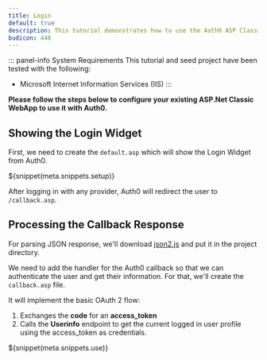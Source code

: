 ```yaml
---
title: Login
default: true
description: This tutorial demonstrates how to use the Auth0 ASP Classic SDK to add authentication and authorization to your web app.
budicon: 448
---
```


::: panel-info System Requirements
This tutorial and seed project have been tested with the following:
* Microsoft Internet Information Services (IIS)
:::



**Please follow the steps below to configure your existing ASP.Net Classic WebApp to use it with Auth0.**

## Showing the Login Widget

First, we need to create the `default.asp` which will show the Login Widget from Auth0.

${snippet(meta.snippets.setup)}

After logging in with any provider, Auth0 will redirect the user to `/callback.asp`.

## Processing the Callback Response

For parsing JSON response, we'll download [json2.js](http://cdnjs.cloudflare.com/ajax/libs/json2/20130526/json2.js) and put it in the project directory.

We need to add the handler for the Auth0 callback so that we can authenticate the user and get their information. For that, we'll create the `callback.asp` file.

It will implement the basic OAuth 2 flow:

1. Exchanges the **code** for an **access_token**
1. Calls the **Userinfo** endpoint to get the current logged in user profile using the access_token as credentials.

${snippet(meta.snippets.use)}
